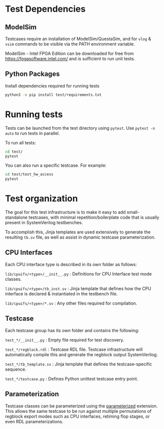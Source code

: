 
# Test Dependencies

## ModelSim

Testcases require an installation of ModelSim/QuestaSim, and for `vlog` & `vsim`
commands to be visible via the PATH environment variable.

ModelSim - Intel FPGA Edition can be downloaded for free from https://fpgasoftware.intel.com/ and is sufficient to run unit tests.


## Python Packages
Install dependencies required for running tests

```bash
python3 -m pip install test/requirements.txt
```

# Running tests

Tests can be launched from the test directory using `pytest`.
Use `pytest -n auto` to run tests in parallel.

To run all tests:
```bash
cd test/
pytest
```

You can also run a specific testcase. For example:
```bash
cd test/test_hw_access
pytest
```


# Test organization

The goal for this test infrastructure is to make it easy to add small-standalone
testcases, with minimal repetition/boilerplate code that is usually present in
SystemVerilog testbenches.

To accomplish this, Jinja templates are used extensively to generate the
resulting `tb.sv` file, as well as assist in dynamic testcase parameterization.



## CPU Interfaces
Each CPU interface type is described in its own folder as follows:

`lib/cpuifs/<type>/__init__.py`
: Definitions for CPU Interface test mode classes.

`lib/cpuifs/<type>/tb_inst.sv`
: Jinja template that defines how the CPU interface is declared & instantiated in the testbench file.

`lib/cpuifs/<type>/*.sv`
: Any other files required for compilation.



## Testcase
Each testcase group has its own folder and contains the following:

`test_*/__init__.py`
: Empty file required for test discovery.

`test_*/regblock.rdl`
: Testcase RDL file. Testcase infrastructure will automatically compile this and generate the regblock output SystemVerilog.

`test_*/tb_template.sv`
: Jinja template that defines the testcase-specific sequence.

`test_*/testcase.py`
: Defines Python unittest testcase entry point.



## Parameterization
Testcase classes can be parameterized using the [parameterized](https://github.com/wolever/parameterized) extension. This allows the same testcase to be run against multiple permutations of regblock export modes such as CPU interfaces, retiming flop stages, or even RDL parameterizations.
